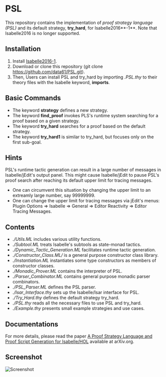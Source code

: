 # PSL

This repository contains the implementation of *proof strategy language (PSL)* and its default strategy,
**try_hard**, for Isabelle2016**-1**. Note that Isabelle2016 is no longer supported.

## Installation
1. Install [Isabelle2016-1](https://isabelle.in.tum.de/).
2. Download or clone this repository (git clone https://github.com/data61/PSL.git).
3. Then, Users can install PSL and try_hard by importing *.PSL.thy* to their theory files
   with the Isabelle keyword, **imports**.

## Basic Commands
- The keyword **strategy** defines a new strategy.
- The keyword **find_proof** invokes PLS's runtime system searching for a proof based on a given strategy.
- The keyword **try_hard** searches for a proof based on the default strategy.
- The keyword **try_hard1** is similar to try_hard, but focuses only on the first sub-goal.

## Hints
PSL's runtime tactic generation can result in a large number of messages in Isabelle/jEdit's output panel.
This might cause Isabelle/jEdit to pause PSL's proof search after reaching its default upper limit for tracing messages.
- One can circumvent this situation by changing the upper limit to an extreamly large number, say 99999999.
- One can change the upper limit for tracing messages via jEdit's menus:
  Plugin Options => Isabelle => General => Editor Reactivity => Editor Tracing Messages.

## Contents
- *./Utils.ML*                     includes various utility functions.
- *./Subtool.ML*                   treats Isabelle's subtools as state-monad tactics.
- *./Dynamic_Tactic_Generation.ML* facilitates runtime tactic generation.
- *./Constructor_Class.ML/*        is a general purpose constructor class library.
- *./Instantiation.ML*             instantiates some type constructors as members of constructor classes.
- *./Monadic_Prover.ML*            contains the interpreter of PSL.
- *./Parser_Combinator.ML*         contains general purpose monadic parser combinators.
- *./PSL_Parser.ML*                defines the PSL parser.
- *./Isar_Interface.thy*           sets up the Isabelle/Isar interface for PSL.
- *./Try_Hard.thy*                 defines the default strategy try_hard.
- *./PSL.thy*                      reads all the necessary files to use PSL and try_hard.
- *./Example.thy*                  presents small example strategies and use cases.

## Documentations
For more details, please read the paper [A Proof Strategy Language and Proof Script Generation for Isabelle/HOL](https://arxiv.org/abs/1606.02941) available at arXiv.org.

## Screenshot
![Screenshot](https://github.com/data61/PSL/blob/master/image/screen_shot_tall.png)
